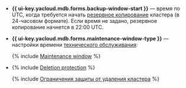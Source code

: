 - **{{ ui-key.yacloud.mdb.forms.backup-window-start }}** — время по UTC, когда требуется начать [резервное копирование](../../managed-redis/operations/cluster-backups.md) кластера (в 24-часовом формате). Если время не задано, резервное копирование начнется в 22:00 UTC.

- **{{ ui-key.yacloud.mdb.forms.maintenance-window-type }}** — настройки времени [технического обслуживания](../../managed-redis/concepts/maintenance.md):

    {% include [Maintenance window](console/maintenance-window-description.md) %}

- {% include [Deletion protection](console/deletion-protection.md) %}

    {% include [Ограничения защиты от удаления кластера](deletion-protection-limits-data.md) %}
